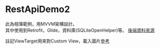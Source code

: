# RestApiDemo2
此為相簿範例，用MVVM架構設計。  
其中使用到Retrofit，Glide，資料庫(SQLiteOpenHelper)等。
[後端資料來源](https://jsonplaceholder.typicode.com/)  






註記ViewTarget用來對Custom View，載入圖片[參考](https://mrfu.me/2016/02/27/Glide_Callbacks_SimpleTarget_and_ViewTarget_for_Custom_View_Classes/)
